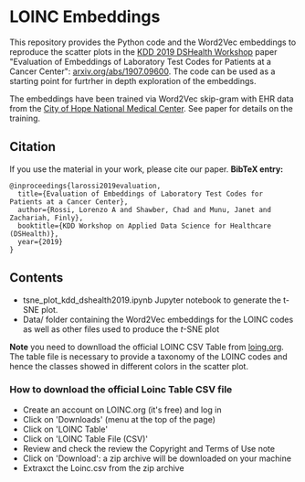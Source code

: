 # LOINC Embeddings

This repository provides the Python code and the Word2Vec embeddings to reproduce the scatter plots in the [KDD 2019 DSHealth Workshop](https://dshealthkdd.github.io/dshealth-2019/) paper "Evaluation of Embeddings of Laboratory Test Codes for Patients at a Cancer Center": [arxiv.org/abs/1907.09600](https://arxiv.org/abs/1907.09600). The code can be used as a starting point for furtrher in depth exploration of the embeddings.

The embeddings have been trained via Word2Vec skip-gram with EHR data from the [City of Hope National Medical Center](https://www.cityofhope.org/homepage). See paper for details on the training.

## Citation
If you use the material in your work, please cite our paper. __BibTeX entry:__

```
@inproceedings{larossi2019evaluation,
  title={Evaluation of Embeddings of Laboratory Test Codes for Patients at a Cancer Center},
  author={Rossi, Lorenzo A and Shawber, Chad and Munu, Janet and Zachariah, Finly},
  booktitle={KDD Workshop on Applied Data Science for Healthcare (DSHealth)},
  year={2019}
}
```

## Contents
* tsne\_plot\_kdd_dshealth2019.ipynb Jupyter notebook to generate the t-SNE plot.
* Data/ folder containing the Word2Vec embeddings for the LOINC codes as well as other files used to produce the *t*-SNE plot

**Note** you need to downlload the official LOINC CSV Table from [loing.org](https://loinc.org). The table file is necessary to provide a taxonomy of the LOINC codes and hence the classes showed in different colors in the scatter plot.

### How to download the official Loinc Table CSV file
* Create an account on LOINC.org (it's free) and log in
* Click on 'Downloads' (menu at the top of the page)
* Click on 'LOINC Table'
* Click on 'LOINC Table File (CSV)'
* Review and check the review the Copyright and Terms of Use note
* Click on 'Download': a zip archive will be downloaded on your machine
* Extraxct the Loinc.csv from the zip archive


